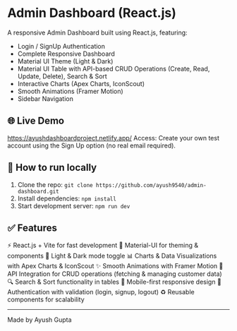 # Admin Dashboard (React.js)
A responsive Admin Dashboard built using React.js, featuring:

- Login / SignUp Authentication
- Complete Responsive Dashboard
- Material UI Theme (Light & Dark)
- Material UI Table with API-based CRUD Operations (Create, Read, Update, Delete), Search & Sort
- Interactive Charts (Apex Charts, IconScout)
- Smooth Animations (Framer Motion)
- Sidebar Navigation

## 🌐 Live Demo
https://ayushdashboardproject.netlify.app/
Access: Create your own test account using the Sign Up option (no real email required).

## 🚀 How to run locally
1. Clone the repo:
   `git clone https://github.com/ayush9540/admin-dashboard.git`
2. Install dependencies:
   `npm install`
3. Start development server:
   `npm run dev`

## ✅ Features
⚡ React.js + Vite for fast development
🎨 Material-UI for theming & components
🌙 Light & Dark mode toggle
📊 Charts & Data Visualizations with Apex Charts & IconScout
✨ Smooth Animations with Framer Motion
🔄 API Integration for CRUD operations (fetching & managing customer data)
🔍 Search & Sort functionality in tables
📱 Mobile-first responsive design
🔐 Authentication with validation (login, signup, logout)
♻️ Reusable components for scalability

---

Made by Ayush Gupta